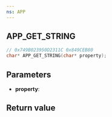 ```yaml
---
ns: APP
---
```

## APP_GET_STRING

```c
// 0x749B023950D2311C 0x849CEB80
char* APP_GET_STRING(char* property);
```


## Parameters
* **property**: 

## Return value

